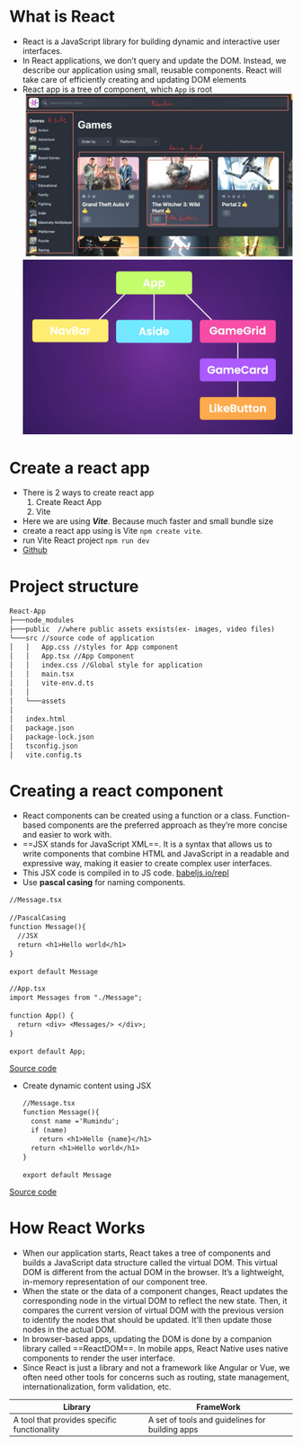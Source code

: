 # What is React

- React is a JavaScript library for building dynamic and interactive user interfaces.
- In React applications, we don’t query and update the DOM. Instead, we describe our application using small, reusable components. React will take care of efficiently creating and updating DOM elements
- React app is a tree of component, which `App` is root
    ![](assets/Pasted%20image%2020240724102251.jpg)
    ![](assets/Pasted%20image%2020240724101726.png)

# Create a react app
-  There is 2 ways to create react app
	1. Create React App
	2. Vite
- Here we are using ***Vite***. Because much faster and small bundle size
- create a react app using is Vite `npm create vite`.
- run Vite React project `npm run dev`
- [Github](https://github.com/Rumindu/codeWithMosh-react-course-part1/tree/29099e65f5d94de5da7ec8009703cfb16b29bc4d)

# Project structure
``` 
React-App
├───node_modules
├───public  //where public assets exsists(ex- images, video files) 
└───src //source code of application
│   │   App.css //styles for App component
│   │   App.tsx //App Component 
│   │   index.css //Global style for application
│   │   main.tsx
│   │   vite-env.d.ts
│   │
│   └───assets
│
│   index.html
│   package.json
│   package-lock.json
│   tsconfig.json
│   vite.config.ts
```

# Creating a react component
- React components can be created using a function or a class. Function-based components are the preferred approach as they’re more concise and easier to work with.
- ==JSX stands for JavaScript XML==. It is a syntax that allows us to write components that combine HTML and JavaScript in a readable and expressive way, making it easier to create complex user interfaces.
- This JSX code is compiled in to JS code. [babeljs.io/repl](https://babeljs.io/repl)
- Use **pascal casing** for naming components.
``` tsx 
//Message.tsx

//PascalCasing
function Message(){
  //JSX
  return <h1>Hello world</h1>
}

export default Message
```

``` tsx 
//App.tsx
import Messages from "./Message";

function App() {
  return <div> <Messages/> </div>;
}

export default App;
```
[Source code](https://github.com/Rumindu/codeWithMosh-react-course-part1/tree/a8f9416457d0a434d18e30c45b5b4051e6fe41ee)

- Create dynamic content using JSX
  ``` tsx 
  //Message.tsx
  function Message(){
    const name ='Rumindu';
    if (name)
      return <h1>Hello {name}</h1>
    return <h1>Hello world</h1>
  }

  export default Message
  ```
[Source code](https://github.com/Rumindu/codeWithMosh-react-course-part1/tree/5c3b77f3321d0406b75b00367e2a8388fad0a371)

# How React Works
- When our application starts, React takes a tree of components and builds a JavaScript data structure called the virtual DOM. This virtual DOM is different from the actual DOM in the browser. It’s a lightweight, in-memory representation of our component tree.
- When the state or the data of a component changes, React updates the corresponding node in the virtual DOM to reflect the new state. Then, it compares the current version of virtual DOM with the previous version to identify the nodes that should be updated. It’ll then update those nodes in the actual DOM.
- In browser-based apps, updating the DOM is done by a companion library called ==ReactDOM==. In mobile apps, React Native uses native components to render the user interface.
- Since React is just a library and not a framework like Angular or Vue, we often need other tools for concerns such as routing, state management, internationalization, form validation, etc.

| Library                                     | FrameWork                                       |
| ------------------------------------------- | ----------------------------------------------- |
| A tool that provides specific functionality | A set of tools and guidelines for building apps |
